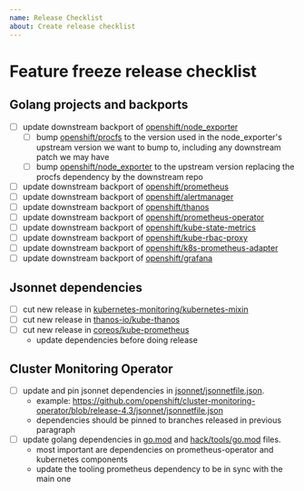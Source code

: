 ```yaml
---
name: Release Checklist
about: Create release checklist
---
```


# Feature freeze release checklist

## Golang projects and backports

- [ ] update downstream backport of [openshift/node_exporter](https://github.com/openshift/node_exporter)
  - [ ] bump [openshift/procfs](https://github.com/openshift/procfs) to the version used in the node_exporter's upstream version we want to bump to, including any downstream patch we may have
  - [ ] bump [openshift/node_exporter](https://github.com/openshift/node_exporter) to the upstream version replacing the procfs dependency by the downstream repo
- [ ] update downstream backport of [openshift/prometheus](https://github.com/openshift/prometheus)
- [ ] update downstream backport of [openshift/alertmanager](https://github.com/openshift/alertmanager)
- [ ] update downstream backport of [openshift/thanos](https://github.com/openshift/thanos)
- [ ] update downstream backport of [openshift/prometheus-operator](https://github.com/openshift/prometheus-operator)
- [ ] update downstream backport of [openshift/kube-state-metrics](https://github.com/openshift/kube-state-metrics)
- [ ] update downstream backport of [openshift/kube-rbac-proxy](https://github.com/openshift/kube-rbac-proxy)
- [ ] update downstream backport of [openshift/k8s-prometheus-adapter](https://github.com/openshift/k8s-prometheus-adapter)
- [ ] update downstream backport of [openshift/grafana](https://github.com/openshift/grafana)

## Jsonnet dependencies

- [ ] cut new release in [kubernetes-monitoring/kubernetes-mixin](https://github.com/kubernetes-monitoring/kubernetes-mixin)
- [ ] cut new release in [thanos-io/kube-thanos](https://github.com/thanos-io/kube-thanos)
- [ ] cut new release in [coreos/kube-prometheus](https://github.com/coreos/kube-prometheus)
  - update dependencies before doing release

## Cluster Monitoring Operator

- [ ] update and pin jsonnet dependencies in [jsonnet/jsonnetfile.json](https://github.com/openshift/cluster-monitoring-operator/blob/master/jsonnet/jsonnetfile.json).
  - example: https://github.com/openshift/cluster-monitoring-operator/blob/release-4.3/jsonnet/jsonnetfile.json
  - dependencies should be pinned to branches released in previous paragraph
- [ ] update golang dependencies in [go.mod](https://github.com/openshift/cluster-monitoring-operator/blob/master/go.mod) and [hack/tools/go.mod](https://github.com/openshift/cluster-monitoring-operator/blob/master/hack/tools/go.mod) files.
  - most important are dependencies on prometheus-operator and kubernetes components
  - update the tooling prometheus dependency to be in sync with the main one
